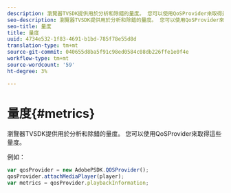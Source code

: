 ```yaml
---
description: 瀏覽器TVSDK提供用於分析和除錯的量度。 您可以使用QoSProvider來取得這些量度。
seo-description: 瀏覽器TVSDK提供用於分析和除錯的量度。 您可以使用QoSProvider來取得這些量度。
seo-title: 量度
title: 量度
uuid: 4734e532-1f83-4691-b1bd-785f78e55d8d
translation-type: tm+mt
source-git-commit: 040655d8ba5f91c98ed0584c08db226ffe1e0f4e
workflow-type: tm+mt
source-wordcount: '59'
ht-degree: 3%

---
```



# 量度{#metrics}

瀏覽器TVSDK提供用於分析和除錯的量度。 您可以使用QoSProvider來取得這些量度。

例如：

```js
var qosProvider = new AdobePSDK.QOSProvider(); 
qosProvider.attachMediaPlayer(player); 
var metrics = qosProvider.playbackInformation;
```

